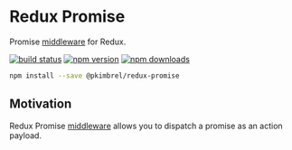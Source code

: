 # Redux Promise

Promise [middleware](https://redux.js.org/advanced/middleware) for Redux.

[![build status](https://img.shields.io/travis/reduxjs/redux-thunk/master.svg?style=flat-square)](https://travis-ci.org/pkimbrel/redux-promise)
[![npm version](https://img.shields.io/npm/v/redux-thunk.svg?style=flat-square)](https://www.npmjs.com/package/@pkimbrel/redux-promise)
[![npm downloads](https://img.shields.io/npm/dm/redux-thunk.svg?style=flat-square)](https://www.npmjs.com/package/@pkimbrel/redux-promise)

```sh
npm install --save @pkimbrel/redux-promise
```

## Motivation

Redux Promise [middleware](https://redux.js.org/advanced/middleware)
allows you to dispatch a promise as an action payload.
